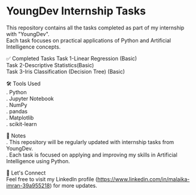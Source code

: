 # YoungDev Internship Tasks

This repository contains all the tasks completed as part of my internship with "YoungDev".  
Each task focuses on practical applications of Python and Artificial Intelligence concepts.

✅ Completed Tasks
  Task 1-Linear Regression (Basic)            
  Task 2-Descriptive Statistics(Basic)               
  Task 3-Iris Classification (Decision Tree) (Basic)  

🛠️ Tools Used  
. Python  
. Jupyter Notebook  
. NumPy  
. pandas  
. Matplotlib  
. scikit-learn  

📌 Notes  
. This repository will be regularly updated with internship tasks from YoungDev.  
. Each task is focused on applying and improving my skills in Artificial Intelligence using Python.

🔗 Let's Connect  
Feel free to visit my LinkedIn profile (https://www.linkedin.com/in/malaika-imran-39a955218) for more updates.
 
